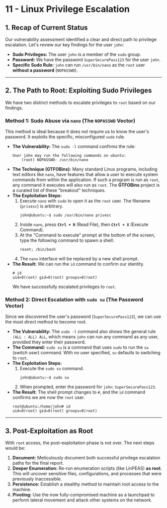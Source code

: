 # 11 - Linux Privilege Escalation

## 1. Recap of Current Status

Our vulnerability assessment identified a clear and direct path to privilege escalation. Let's review our key findings for the user `john`:
*   **Sudo Privileges:** The user `john` is a member of the `sudo` group.
*   **Password:** We have the password `SuperSecurePass123` for the user `john`.
*   **Specific Sudo Rule:** `john` can run `/usr/bin/nano` as the `root` user **without a password** (`NOPASSWD`).

---

## 2. The Path to Root: Exploiting Sudo Privileges

We have two distinct methods to escalate privileges to `root` based on our findings.

### Method 1: Sudo Abuse via `nano` (The `NOPASSWD` Vector)
This method is ideal because it does not require us to know the user's password. It exploits the specific, misconfigured `sudo` rule.

*   **The Vulnerability:** The `sudo -l` command confirms the rule:
    ```
    User john may run the following commands on ubuntu:
        (root) NOPASSWD: /usr/bin/nano
    ```
*   **The Technique (GTFOBins):** Many standard Linux programs, including text editors like `nano`, have features that allow a user to execute system commands from within the application. If such a program is run as `root`, any command it executes will also run as `root`. The **GTFOBins** project is a curated list of these "breakout" techniques.
*   **The Exploitation Steps:**
    1.  Execute `nano` with `sudo` to open it as the `root` user. The filename (`privesc`) is arbitrary.
        ```shell
        john@ubuntu:~$ sudo /usr/bin/nano privesc
        ```
    2.  Inside `nano`, press **`Ctrl + R`** (Read File), then **`Ctrl + X`** (Execute Command).
    3.  At the "Command to execute" prompt at the bottom of the screen, type the following command to spawn a shell:
        ```
        reset; /bin/bash
        ```
    4.  The `nano` interface will be replaced by a new shell prompt.
*   **The Result:** We can run the `id` command to confirm our identity.
    ```shell
    # id
    uid=0(root) gid=0(root) groups=0(root)
    ```
    We have successfully escalated privileges to `root`.

### Method 2: Direct Escalation with `sudo su` (The Password Vector)
Since we discovered the user's password (`SuperSecurePass123`), we can use the most direct method to become root.

*   **The Vulnerability:** The `sudo -l` command also shows the general rule `(ALL : ALL) ALL`, which means `john` can run any command as any user, provided they enter their password.
*   **The Command:** `sudo su` is a command that uses `sudo` to run the `su` (switch user) command. With no user specified, `su` defaults to switching to `root`.
*   **The Exploitation Steps:**
    1.  Execute the `sudo su` command.
        ```shell
        john@ubuntu:~$ sudo su
        ```
    2.  When prompted, enter the password for `john`: `SuperSecurePass123`.
*   **The Result:** The shell prompt changes to `#`, and the `id` command confirms we are now the `root` user.
    ```shell
    root@ubuntu:/home/john# id
    uid=0(root) gid=0(root) groups=0(root)
    ```

---

## 3. Post-Exploitation as Root

With `root` access, the post-exploitation phase is not over. The next steps would be:
1.  **Document:** Meticulously document both successful privilege escalation paths for the final report.
2.  **Deeper Enumeration:** Re-run enumeration scripts (like LinPEAS) **as root**. This will uncover sensitive files, configurations, and processes that were previously inaccessible.
3.  **Persistence:** Establish a stealthy method to maintain root access to the machine.
4.  **Pivoting:** Use the now fully-compromised machine as a launchpad to perform lateral movement and attack other systems on the network.
